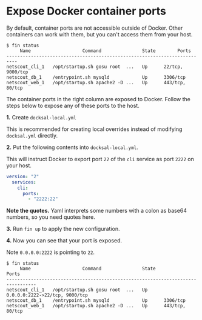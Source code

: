 # Expose Docker container ports

By default, container ports are not accessible outside of Docker. Other containers can work with them, but you can't access them from your host.

```
$ fin status
     Name                   Command               State        Ports
--------------------------------------------------------------------------
netscout_cli_1   /opt/startup.sh gosu root  ...   Up      22/tcp, 9000/tcp
netscout_db_1    /entrypoint.sh mysqld            Up      3306/tcp
netscout_web_1   /opt/startup.sh apache2 -D ...   Up      443/tcp, 80/tcp
```

The container ports in the right column are exposed to Docker. Follow the steps below to expose any of these ports to the host.

**1.** Create `docksal-local.yml`

This is recommended for creating local overrides instead of modifying `docksal.yml` directly.

**2.** Put the following contents into `docksal-local.yml`.

This will instruct Docker to export port `22` of the `cli` service as port `2222` on your host.

```yml
version: "2"
  services:
    cli:
      ports:
        - "2222:22"
```

**Note the quotes.** Yaml interprets some numbers with a colon as base64 numbers, so you need quotes here.

**3.** Run `fin up` to apply the new configuration.

**4.** Now you can see that your port is exposed.

Note `0.0.0.0:2222` is pointing to `22`.

```
$ fin status
     Name                   Command               State            Ports
---------------------------------------------------------------------------------
netscout_cli_1   /opt/startup.sh gosu root  ...   Up      0.0.0.0:2222->22/tcp, 9000/tcp
netscout_db_1    /entrypoint.sh mysqld            Up      3306/tcp
netscout_web_1   /opt/startup.sh apache2 -D ...   Up      443/tcp, 80/tcp
```
